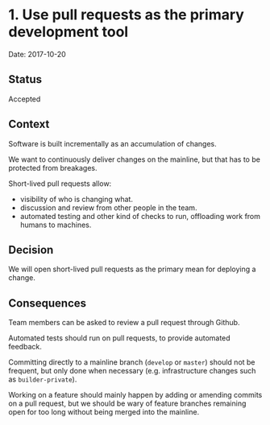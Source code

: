 # 1. Use pull requests as the primary development tool

Date: 2017-10-20

## Status

Accepted

## Context

Software is built incrementally as an accumulation of changes.

We want to continuously deliver changes on the mainline, but that has to be protected from breakages.

Short-lived pull requests allow:

- visibility of who is changing what.
- discussion and review from other people in the team.
- automated testing and other kind of checks to run, offloading work from humans to machines.

## Decision

We will open short-lived pull requests as the primary mean for deploying a change.

## Consequences

Team members can be asked to review a pull request through Github.

Automated tests should run on pull requests, to provide automated feedback.

Committing directly to a mainline branch (`develop` or `master`) should not be frequent, but only done when necessary (e.g. infrastructure changes such as `builder-private`).

Working on a feature should mainly happen by adding or amending commits on a pull request, but we should be wary of feature branches remaining open for too long without being merged into the mainline.
